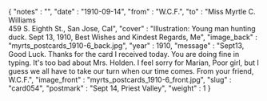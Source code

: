 {
  "notes" : "",
  "date" : "1910-09-14",
  "from" : "W.C.F.",
  "to" : "Miss Myrtle C. Williams<br> 459 S. Eighth St., San Jose, Cal",
  "cover" : "Illustration: Young man hunting duck. Sept 13, 1910, Best Wishes and Kindest Regards, Me",
  "image_back" : "myrts_postcards_1910-6_back.jpg",
  "year" : 1910,
  "message" : "Sept13, Good Luck. Thanks for the card I received today. You are doing fine in typing. It's too bad about Mrs. Holden. I feel sorry for Marian, Poor girl, but I guess we all have to take our turn when our time comes. From your friend, W.C.F.",
  "image_front" : "myrts_postcards_1910-6_front.jpg",
  "slug" : "card054",
  "postmark" : "Sept 14, Priest Valley",
  "weight" : 1
}
